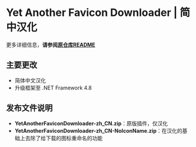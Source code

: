 # Yet Another Favicon Downloader | 简中汉化

更多详细信息，**请参阅[原仓库README](https://github.com/navossoc/KeePass-Yet-Another-Favicon-Downloader/blob/master/README.md)**

## 主要更改

- 简体中文汉化
- 升级框架至 .NET Framework 4.8

## 发布文件说明

- **YetAnotherFaviconDownloader-zh_CN.zip**：原版插件，仅汉化
- **YetAnotherFaviconDownloader-zh_CN-NoIconName.zip**：在汉化的基础上去除了给下载的图标重命名的功能

